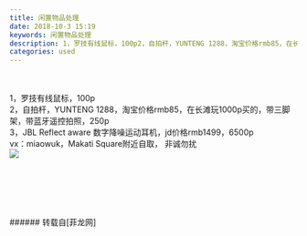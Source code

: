 ```yaml
---
title: 闲置物品处理
date: 2018-10-3 15:19
keywords: 闲置物品处理
description: 1，罗技有线鼠标，100p2，自拍杆，YUNTENG 1288，淘宝价格rmb85，在长滩玩1000p买的，带三脚架，带蓝牙遥控拍照，250p3，JBL Reflect aware 数字降噪运动耳机，jd价格rmb1499，6500pvx：miaowuk，Makati Square附近自取， 非诚勿扰 
categories: used
---
```

<td class="t_f" id="postmessage_1944145">

<br/>
<br/>
1，罗技有线鼠标，100p<br/>
2，自拍杆，YUNTENG 1288，淘宝价格rmb85，在长滩玩1000p买的，带三脚架，带蓝牙遥控拍照，250p<br/>
3，JBL Reflect aware 数字降噪运动耳机，jd价格rmb1499，6500p<br/>
vx：miaowuk，Makati Square附近自取， 非诚勿扰 <br/>

<img aid="975011" data-cf-modified-dbcd9629e75b132e8a621434-="" file="data/attachment/forum/201810/27/124956tylpq5hsm57lfsqq.jpg.thumb.jpg" id="aimg_975011" inpost="1" onclick="" onmouseover="" src="http://www.flw.ph/data/attachment/forum/201810/27/124956tylpq5hsm57lfsqq.jpg" style="cursor:pointer" zoomfile="data/attachment/forum/201810/27/124956tylpq5hsm57lfsqq.jpg"/>


<br/>
<br/>
<br/>
<br/>
<br/>
<br/>
<br/>
</td>
###### 转载自[菲龙网]